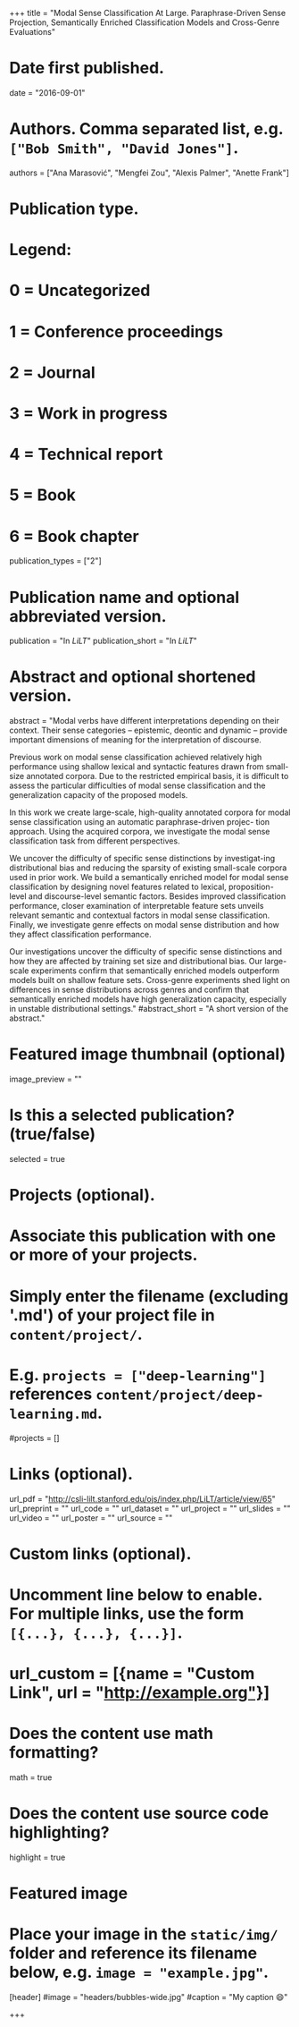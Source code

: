 +++
title = "Modal Sense Classification At Large. Paraphrase-Driven Sense Projection, Semantically Enriched Classification Models and Cross-Genre Evaluations"

# Date first published.
date = "2016-09-01"

# Authors. Comma separated list, e.g. `["Bob Smith", "David Jones"]`.
authors = ["Ana Marasović", "Mengfei Zou", "Alexis Palmer", "Anette Frank"]

# Publication type.
# Legend:
# 0 = Uncategorized
# 1 = Conference proceedings
# 2 = Journal
# 3 = Work in progress
# 4 = Technical report
# 5 = Book
# 6 = Book chapter
publication_types = ["2"]

# Publication name and optional abbreviated version.
publication = "In *LiLT*"
publication_short = "In *LiLT*"

# Abstract and optional shortened version.
abstract = "Modal verbs have different interpretations depending on their context. Their sense categories – epistemic, deontic and dynamic – provide important dimensions of meaning for the interpretation of discourse.

Previous work on modal sense classification achieved relatively high performance using shallow lexical and syntactic features drawn from small-size annotated corpora. Due to the restricted empirical basis, it is difficult to assess the particular difficulties of modal sense classification and the generalization capacity of the proposed models.

In this work we create large-scale, high-quality annotated corpora for modal sense classification using an automatic paraphrase-driven projec- tion approach. Using the acquired corpora, we investigate the modal sense classification task from different perspectives.

We uncover the difficulty of specific sense distinctions by investigat-ing distributional bias and reducing the sparsity of existing small-scale corpora used in prior work. We build a semantically enriched model for modal sense classification by designing novel features related to lexical, proposition-level and discourse-level semantic factors. Besides improved classification performance, closer examination of interpretable feature sets unveils relevant semantic and contextual factors in modal sense classification. Finally, we investigate genre effects on modal sense distribution and how they affect classification performance.

Our investigations uncover the difficulty of specific sense distinctions and how they are affected by training set size and distributional bias. Our large-scale experiments confirm that semantically enriched models outperform models built on shallow feature sets. Cross-genre experiments shed light on differences in sense distributions across genres and confirm that semantically enriched models have high generalization capacity, especially in unstable distributional settings."
#abstract_short = "A short version of the abstract."

# Featured image thumbnail (optional)
image_preview = ""

# Is this a selected publication? (true/false)
selected = true

# Projects (optional).
#   Associate this publication with one or more of your projects.
#   Simply enter the filename (excluding '.md') of your project file in `content/project/`.
#   E.g. `projects = ["deep-learning"]` references `content/project/deep-learning.md`.
#projects = []

# Links (optional).
url_pdf = "http://csli-lilt.stanford.edu/ojs/index.php/LiLT/article/view/65"
url_preprint = ""
url_code = ""
url_dataset = ""
url_project = ""
url_slides = ""
url_video = ""
url_poster = ""
url_source = ""

# Custom links (optional).
#   Uncomment line below to enable. For multiple links, use the form `[{...}, {...}, {...}]`.
# url_custom = [{name = "Custom Link", url = "http://example.org"}]

# Does the content use math formatting?
math = true

# Does the content use source code highlighting?
highlight = true

# Featured image
# Place your image in the `static/img/` folder and reference its filename below, e.g. `image = "example.jpg"`.
[header]
#image = "headers/bubbles-wide.jpg"
#caption = "My caption 😄"

+++

